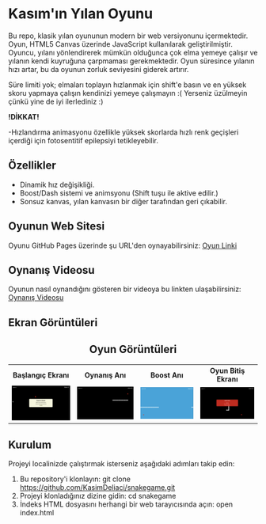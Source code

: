 # Kasım'ın Yılan Oyunu

Bu repo, klasik yılan oyununun modern bir web versiyonunu içermektedir. Oyun, HTML5 Canvas üzerinde JavaScript kullanılarak geliştirilmiştir. Oyuncu, yılanı yönlendirerek mümkün olduğunca çok elma yemeye çalışır ve yılanın kendi kuyruğuna çarpmaması gerekmektedir. Oyun süresince yılanın hızı artar, bu da oyunun zorluk seviyesini giderek artırır.

Süre limiti yok; elmaları toplayın hızlanmak için shift'e basın ve en yüksek skoru yapmaya çalışın kendinizi yemeye çalışmayın :( Yerseniz üzülmeyin çünkü yine de iyi ilerlediniz :)

<b>!DİKKAT!</b>

-Hızlandırma animasyonu özellikle yüksek skorlarda hızlı renk geçişleri içerdiği için fotosentitif epilepsiyi tetikleyebilir.

## Özellikler

- Dinamik hız değişikliği.
- Boost/Dash sistemi ve animsyonu (Shift tuşu ile aktive edilir.)
- Sonsuz kanvas, yılan kanvasın bir diğer tarafından geri çıkabilir.

## Oyunun Web Sitesi
Oyunu GitHub Pages üzerinde şu URL'den oynayabilirsiniz: [Oyun Linki](https://kasimdeliaci.github.io/snakegame/)

## Oynanış Videosu

Oyunun nasıl oynandığını gösteren bir videoya bu linkten ulaşabilirsiniz: [Oynanış Videosu](https://youtu.be/EFnRYnv6ezw)

## Ekran Görüntüleri

<div>
    <h2 align=center> Oyun Görüntüleri </h2>
</div>

<div align="center">
  <table>
    <tr>
      <th>Başlangıç Ekranı</th>
      <th>Oynanış Anı</th>
      <th>Boost Anı</th>
      <th>Oyun Bitiş Ekranı</th>
    </tr>
    <tr>
      <td><img width=150 src="https://github.com/KasimDeliaci/snakegame/blob/main/ScreenShots/initial.png"></td>
      <td><img width=150 src="https://github.com/KasimDeliaci/snakegame/blob/main/ScreenShots/midGame.png"></td>
      <td><img width=150 src="https://github.com/KasimDeliaci/snakegame/blob/main/ScreenShots/boost.png"></td>
      <td><img width=150 src="https://github.com/KasimDeliaci/snakegame/blob/main/ScreenShots/gameOver.png"></td>
    </tr>
  </table>
</div>

## Kurulum

Projeyi localinizde çalıştırmak isterseniz aşağıdaki adımları takip edin:

1. Bu repository'i klonlayın:
   git clone https://github.com/KasimDeliaci/snakegame.git
2. Projeyi klonladığınız dizine gidin:
   cd snakegame
3. İndeks HTML dosyasını herhangi bir web tarayıcısında açın:
   open index.html

